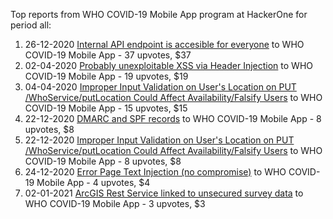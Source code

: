 Top reports from WHO COVID-19 Mobile App program at HackerOne for period all:

1. 26-12-2020 [Internal API endpoint is accesible for everyone](https://hackerone.com/reports/1066790) to WHO COVID-19 Mobile App - 37 upvotes, $37
2. 02-04-2020 [Probably unexploitable XSS via Header Injection](https://hackerone.com/reports/836689) to WHO COVID-19 Mobile App - 19 upvotes, $19
3. 04-04-2020 [Improper Input Validation on User's Location on PUT /WhoService/putLocation Could Affect Availability/Falsify Users](https://hackerone.com/reports/838647) to WHO COVID-19 Mobile App - 15 upvotes, $15
4. 22-12-2020 [DMARC and SPF records](https://hackerone.com/reports/1064087) to WHO COVID-19 Mobile App - 8 upvotes, $8
5. 22-12-2020 [Improper Input Validation on User's Location on PUT /WhoService/putLocation Could Affect Availability/Falsify Users](https://hackerone.com/reports/1064149) to WHO COVID-19 Mobile App - 8 upvotes, $8
6. 24-12-2020 [Error Page Text Injection (no compromise)](https://hackerone.com/reports/1065830) to WHO COVID-19 Mobile App - 4 upvotes, $4
7. 02-01-2021 [ArcGIS Rest Service linked to unsecured survey data](https://hackerone.com/reports/1070344) to WHO COVID-19 Mobile App - 3 upvotes, $3

